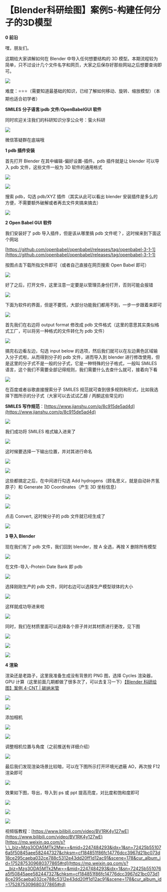 # 【Blender科研绘图】案例5-构建任何分子的3D模型
**0 前沿**

嘿，朋友们。

这期给大家讲解如何在 Blender 中导入任何想要结构的 3D 模型。本期流程较为简单，只不过设计几个文件名字和网页，大家之后保存好那些网站之后想要查询即可。

![](https://mmbiz.qpic.cn/mmbiz_png/uicuMum8Zv8MVS995bUNm8b8JR4gd0R7ibvicP5ib5QqlKsPeGwgjibMliceIzF1yzyyIhmSWlDwoAMH2bezjccia2FRQ/640?wx_fmt=png)

难度：⭐⭐⭐（需要知道最基础的知识，已经了解如何移动、旋转、缩放模型）（本期也适合初学者）

**SMILES 分子语言**/**pdb 文件**/**OpenBabelGUI 软件**

同时欢迎关注我们的科研知识分享公众号：萤火科研

![](https://mmbiz.qpic.cn/mmbiz_png/uicuMum8Zv8MVS995bUNm8b8JR4gd0R7ibx8PTS9mgfuKFsxy0Rrj5jjJJibsHW8llWjCV6ybQcy96WOPQntmIMDA/640?wx_fmt=png)

微信答疑群在底端哦

**1 pdb 插件安装**

首先打开 Blender 在其中编辑-偏好设置-插件。pdb 插件就是让 blender 可以导入 pdb 文件，这些文件一般为 3D 软件的通用格式

![](https://mmbiz.qpic.cn/mmbiz_png/uicuMum8Zv8MVS995bUNm8b8JR4gd0R7ibBr01wvumgsmILNBGu1rafH3IqDaib1SdgkAxhYt6uBHfICbhqsDibXfw/640?wx_fmt=png)

![](https://mmbiz.qpic.cn/mmbiz_png/uicuMum8Zv8MVS995bUNm8b8JR4gd0R7ibkWNJLdI0AANhdw9baS3bnFEMUMjL1Kbt6cPKhIaf0w0fQ3ZGszOjNw/640?wx_fmt=png)

搜索 pdb，勾选 pdb/XYZ 插件（其实从此可以看出 blender 安装插件是多么的方便，不需要额外破解或者再去文件夹搞来搞去）

![](https://mmbiz.qpic.cn/mmbiz_png/uicuMum8Zv8MVS995bUNm8b8JR4gd0R7ibpoLJeqTYMibkdibIC3WkibHHyMjibOw5KsePp83P9XDhOP14GPrxkA2XIA/640?wx_fmt=png)

**2 Open Babel GUI 软件**

我们安装好了 pdb 导入插件，但是该从哪里搞 pdb 文件呢？，这时候来到下面这个网站

[https://github.com/openbabel/openbabel/releases/tag/openbabel-3-1-1](https://github.com/openbabel/openbabel/releases/tag/openbabel-3-1-1)

按图点击下载所指文件即可（或者自己直接在网页搜索 Open Babel 即可）

![](https://mmbiz.qpic.cn/mmbiz_png/uicuMum8Zv8MVS995bUNm8b8JR4gd0R7ibTumwiaLAwpsJTmCqicNSLlCxtHZubx1FHLGTkNqEJ8lu9FqXxjiaISjOw/640?wx_fmt=png)

好了之后，打开文件，这里注意一定要是以管理员身份打开，否则可能会报错

![](https://mmbiz.qpic.cn/mmbiz_png/uicuMum8Zv8MVS995bUNm8b8JR4gd0R7ibXlGAwJu3DibDexWA2AcIPt86cWQ2ynTb1RciapKNSxArNM2OWuRrribvQ/640?wx_fmt=png)

下面为软件的界面，但是不要慌，大部分功能我们都用不到，一步一步跟着来即可

![](https://mmbiz.qpic.cn/mmbiz_png/uicuMum8Zv8MVS995bUNm8b8JR4gd0R7ibBjsQztzuhOyHgAE2ULrEAQpoBLtcicGoGA5ewjV6IicFKwJXWBERfsTQ/640?wx_fmt=png)

首先我们在右边将 output format 修改成 pdb 文件格式（这里的意思其实类似格式工厂，可以将另一种格式的文件转化为 pdb 文件）

![](https://mmbiz.qpic.cn/mmbiz_png/uicuMum8Zv8MVS995bUNm8b8JR4gd0R7ib7b36sSsKZuD7Dqv4gcAok25SEBNxa4D2YUq2VC1V4W0G9nD49nMxicw/640?wx_fmt=png)

搞完右边看左边，勾选 input below 的选项，然后我们就可以在左边黄色区域输入分子式啦，从而得到分子的 pdb 文件，进而导入到 blender 进行修改使用，但是这里的分子式不是一般的分子式，它是一种特殊的分子格式，一般叫 SMiLES 语言，这个我们不需要全部记得规则，我们需要什么去查什么就可，接着向下看

![](https://mmbiz.qpic.cn/mmbiz_png/uicuMum8Zv8MVS995bUNm8b8JR4gd0R7ibOo44yBVs476MRtulv9L4iciacBlbJh4RibDiael4nkzXxW7Pby8rrjoia6Q/640?wx_fmt=png)

在百度或者谷歌直接搜索分子 SMILES 规范就可查到很多规则和形式，比如我选择下图所示的分子式（大家可以去试试乙醇 / 丙酮这些常见的）

**SMILES 写作规范**：[https://www.jianshu.com/p/8c915de5ad4d](https://www.jianshu.com/p/8c915de5ad4d)

![](https://mmbiz.qpic.cn/mmbiz_png/uicuMum8Zv8MVS995bUNm8b8JR4gd0R7ibLVkHx1AjotAYIXWlA6nWqiaA2BfEZIdYsVjPoVFcgQbACawEZjfaQag/640?wx_fmt=png)

我们成功将 SMILES 格式输入进来了

![](https://mmbiz.qpic.cn/mmbiz_png/uicuMum8Zv8MVS995bUNm8b8JR4gd0R7ibj7NHRCibq394zibIvgUQmoR7lkKQdkXwMxu0fRWVWjOtAeLUVykxRGYA/640?wx_fmt=png)

这时候要选择一下输出位置，并对其进行命名

![](https://mmbiz.qpic.cn/mmbiz_png/uicuMum8Zv8MVS995bUNm8b8JR4gd0R7ibC2XF2SCgUVibyrQKag8b6Ebb8XbyicwTbDBeLSRJiar47zoYyibhDyUL5Q/640?wx_fmt=png)

![](https://mmbiz.qpic.cn/mmbiz_png/uicuMum8Zv8MVS995bUNm8b8JR4gd0R7ib1RVEH6T10IQW8krMAkF9BgvCPqGeDqPfhrYVbiaNRYYPvicFIVSstdUQ/640?wx_fmt=png)

这些都搞定之后，在中间进行勾选 Add hydrogens（顾名思义，就是自动补齐氢原子）和 Generate 3D Coordinates（产生 3D 坐标信息）

![](https://mmbiz.qpic.cn/mmbiz_png/uicuMum8Zv8MVS995bUNm8b8JR4gd0R7ibiaAiceJBVKeHodnjo1DET4ekghGibFxoAx63ErV8NVmk3pNXEZfbibgL8w/640?wx_fmt=png)

![](https://mmbiz.qpic.cn/mmbiz_png/uicuMum8Zv8MVS995bUNm8b8JR4gd0R7ibTX5M1vhc3aofmLZ9qReHs7Xia2f5SpJcx55q1ffzQ6iaiany9FcQvfLjA/640?wx_fmt=png)

点击 Convert, 这时候分子的 pdb 文件就已经生成了

![](https://mmbiz.qpic.cn/mmbiz_png/uicuMum8Zv8MVS995bUNm8b8JR4gd0R7ibrgCJC7L7cBO80znvF2lNNb808dRPh0WQj8VgFOfRwYDHIpm5sE4ZRw/640?wx_fmt=png)

**3 导入 Blender**

现在我们有了 pdb 文件，我们回到 blender，按 A 全选，再按 X 删除所有模型

![](https://mmbiz.qpic.cn/mmbiz_png/uicuMum8Zv8MVS995bUNm8b8JR4gd0R7ib9c3tWtyHm78nsmqXOOy71SVR3RdLWU7JsM2PEbJm5wkETrOy4qdXkQ/640?wx_fmt=png)

在文件-导入-Protein Date Bank 即 pdb

![](https://mmbiz.qpic.cn/mmbiz_png/uicuMum8Zv8MVS995bUNm8b8JR4gd0R7ibe7lBhCicgGhXCWAJOFYiaASLsze9rfFenuicfhheOKrwLEO3MVxrm2lhg/640?wx_fmt=png)

选择刚刚生产的 pdb 文件，同时右边可以选择生产模型球体的大小

![](https://mmbiz.qpic.cn/mmbiz_png/uicuMum8Zv8MVS995bUNm8b8JR4gd0R7ibFRBuHw8XibEOInibDbTq2B1S6fAQdDlbttib343ibRXL3wEPaIltzt1LVA/640?wx_fmt=png)

这样就成功导进来啦

![](https://mmbiz.qpic.cn/mmbiz_png/uicuMum8Zv8MVS995bUNm8b8JR4gd0R7ib2NXN91WACfbeicibaibV3EotbK2ibmiauCj7CFUjziblRDianic1EQr0tUcPPA/640?wx_fmt=png)

同时，我们在材质里面可以选择各个原子并对其材质进行更改，见下图

![](https://mmbiz.qpic.cn/mmbiz_png/uicuMum8Zv8MVS995bUNm8b8JR4gd0R7ibKPrBfNCvMcgdhpt66BbYhNmBtPYygfs3PsJN67TK3ks82bvChuzVLQ/640?wx_fmt=png)

![](https://mmbiz.qpic.cn/mmbiz_png/uicuMum8Zv8MVS995bUNm8b8JR4gd0R7ibmIzSobWrC4BbO1IVv4iao89qomTDwanbULZpdB9JGDgLypGOdouBXLA/640?wx_fmt=png)

![](https://mmbiz.qpic.cn/mmbiz_png/uicuMum8Zv8MVS995bUNm8b8JR4gd0R7iblGORc06066GCdU0sfKXyZFdUKQsVYaaKtvfNrOcdwGQDvfIHwuh8aA/640?wx_fmt=png)

**4 渲染**

渲染还是老路子，这里我准备生成没有背景的 PNG 图，选择 Cycles 渲染器，GPU 计算（这里前面几期都做了很多次了，可以去复习一下）[【Blender 科研绘图】案例 4-CNT | 碳纳米管](http://mp.weixin.qq.com/s?__biz=Mzg3ODA5MTk2Mw==&mid=2247484199&idx=1&sn=036d744caafe645f51b9f37bd0caa049&chksm=cf1848f3f86fc1e592ff4479f5de23efaad694b1a9e968a70cdd0127db8eae78f4635c99f196&scene=21#wechat_redirect)

![](https://mmbiz.qpic.cn/mmbiz_png/uicuMum8Zv8MVS995bUNm8b8JR4gd0R7ibfeZLMUElJNHfs5KapKeAAnhEUWdg0komE85ibM5BpPJTdo3uaZnJMIQ/640?wx_fmt=png)

![](https://mmbiz.qpic.cn/mmbiz_png/uicuMum8Zv8MVS995bUNm8b8JR4gd0R7ibiceuTsMozLRIy8BdcsRfWpggscoULVF122Fmric1pmAsC9MEF7WHs3Lw/640?wx_fmt=png)

添加相机

![](https://mmbiz.qpic.cn/mmbiz_png/uicuMum8Zv8MVS995bUNm8b8JR4gd0R7ibf6qZXEvkcKia5XD1bzbU26fJhh2TyibYru62IogSlmZLha9XDjZkxofQ/640?wx_fmt=png)

![](https://mmbiz.qpic.cn/mmbiz_png/uicuMum8Zv8MVS995bUNm8b8JR4gd0R7ibLfYquZib3L3VBlhZF0Iv4dKfUSN1eNjE1szqvD5jJeO6uQV3zWMSGdg/640?wx_fmt=png)

调整相机位置与角度（之前推送有详细介绍）

![](https://mmbiz.qpic.cn/mmbiz_png/uicuMum8Zv8MVS995bUNm8b8JR4gd0R7ibSsFPic51J7LMv4AibiakNO0icrKp9ye6zI9plGhlocSD7ZGlW4Oroeuvxg/640?wx_fmt=png)

最后我们发现渲染场景比较暗，可以在下图所示打开环境光遮蔽 AO，再次按 F12 渲染即可

![](https://mmbiz.qpic.cn/mmbiz_png/uicuMum8Zv8MVS995bUNm8b8JR4gd0R7ibvwX02hjbORibDhtVodticzu6fTy5tmxvSj71Tl8GnZ1t8nGCQpnx8BKg/640?wx_fmt=png)

效果如下图，导出，导入到 ps 或 ppt 提高亮度，对比度和饱和度即可

![](https://mmbiz.qpic.cn/mmbiz_png/uicuMum8Zv8MVS995bUNm8b8JR4gd0R7ibgI9BsrtpvdQ0aibvCrG7QH50uzV5s4ILTsB6MgvGCR1xIqFic5ediaAGw/640?wx_fmt=png)

![](https://mmbiz.qpic.cn/mmbiz_png/uicuMum8Zv8MVS995bUNm8b8JR4gd0R7ibvicP5ib5QqlKsPeGwgjibMliceIzF1yzyyIhmSWlDwoAMH2bezjccia2FRQ/640?wx_fmt=png)

![](https://mmbiz.qpic.cn/mmbiz_jpg/uicuMum8Zv8MVS995bUNm8b8JR4gd0R7ib77GbunSFkcuBHgbnic6icq3yPiaJdjiazt0Q5oUqBkwuFDf7dEO1nl8dPA/640?wx_fmt=jpeg)

视频版教程：[https://www.bilibili.com/video/BV1RK4y127wE](https://www.bilibili.com/video/BV1RK4y127wE) 
 [https://mp.weixin.qq.com/s?\_\_biz=Mzg3ODA5MTk2Mw==&mid=2247484293&idx=1&sn=72425b551076a5f50845aee582447327&chksm=cf184851f86fc14776dcc3967d21bc073d18ce295caeba032ce788c5312e43dd20ff1d12ac91&scene=178&cur_album_id=1752875309680377865#rd](https://mp.weixin.qq.com/s?__biz=Mzg3ODA5MTk2Mw==&mid=2247484293&idx=1&sn=72425b551076a5f50845aee582447327&chksm=cf184851f86fc14776dcc3967d21bc073d18ce295caeba032ce788c5312e43dd20ff1d12ac91&scene=178&cur_album_id=1752875309680377865#rd)
